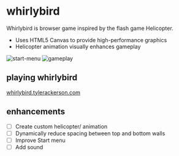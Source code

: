 # whirlybird  
Whirlybird is browser game inspired by the flash game Helicopter.
- Uses HTML5 Canvas to provide high-performance graphics
- Helicopter animation visually enhances gameplay

![start-menu]
![gameplay]

[start-menu]: ./images/stat-menu.png
[gameplay]: ./images/gameplay.png


## playing whirlybird
  [whirlybird.tylerackerson.com][whirlybird]

## enhancements
- [ ] Create custom helicopter/ animation
- [ ] Dynamically reduce spacing between top and bottom walls
- [ ] Improve Start menu
- [ ] Add sound

[whirlybird]: http://whirlybird.tylerackerson.com/
